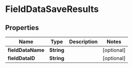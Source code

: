 

# FieldDataSaveResults


## Properties

| Name | Type | Description | Notes |
|------------ | ------------- | ------------- | -------------|
|**fieldDataName** | **String** |  |  [optional] |
|**fieldDataID** | **String** |  |  [optional] |



